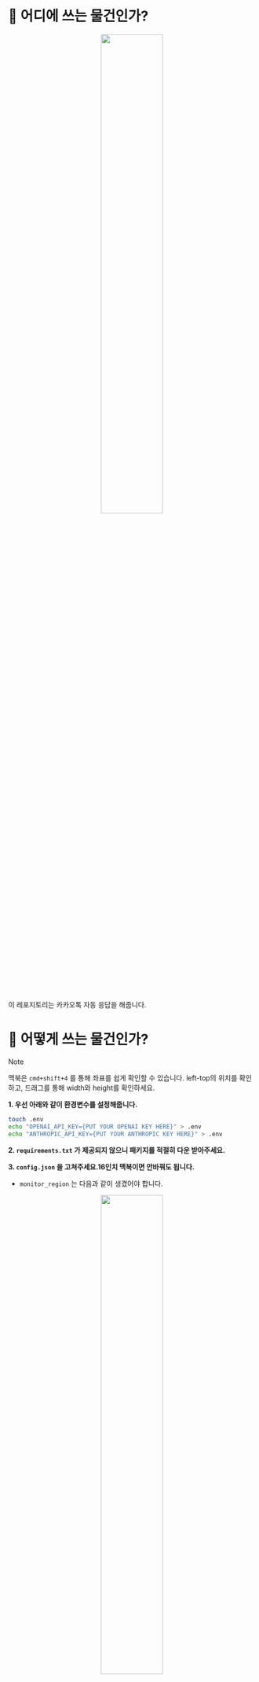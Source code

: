 # 💬 어디에 쓰는 물건인가?

<p align="center">
<img width="50%" src="./assets/arch.png"/>
</p> 

이 레포지토리는 카카오톡 자동 응답을 해줍니다.

# 🔎 어떻게 쓰는 물건인가?

> [!NOTE]
> 맥북은 `cmd+shift+4` 를 통해 좌표를 쉽게 확인할 수 있습니다. left-top의 위치를 확인하고, 드래그를 통해 width와 height를 확인하세요.

**1. 우선 아래와 같이 환경변수를 설정해줍니다.**
```bash
touch .env
echo "OPENAI_API_KEY={PUT YOUR OPENAI KEY HERE}" > .env
echo "ANTHROPIC_API_KEY={PUT YOUR ANTHROPIC KEY HERE}" > .env
```

**2. `requirements.txt` 가 제공되지 않으니 패키지를 적절히 다운 받아주세요.**

**3. `config.json` 을 고쳐주세요.16인치 맥북이면 안바꿔도 됩니다.**
- `monitor_region` 는 다음과 같이 생겼어야 합니다.
<p align="center">
<img width="50%" src="./assets/mon_reg.png"/>
</p> 

- `capture_region` 는 다음과 같이 생겼어야 합니다.
<p align="center">
<img width="50%" src="./assets/cap_reg.png"/>
</p>

- `input_coords` 는 채팅입력칸 아무데나의 좌표를 넣어주시면 됩니다.

# 🙋 질문이 있습니다.
- **작동하지 않아요.**
  - (아마) 맥 환경에서만 작동합니다. 맥 환경인지 확인해주세요.
- **off-the-shelf OCR tool 이나 cv tool 을 써서 개선할 수 있을 것 같아요.**
  - 이 프로젝트는 VLM 의 강력함을 테스트 하기 위해 생성되었습니다.
  - 이에 따라 hand-crafted 한 부분을 줄이고 VLM 에 더 많은 역할을 부여하는 것이 목표입니다.
- **코드를 개선하고 싶어요.**
  - 풀리퀘스트를 환영합니다.
